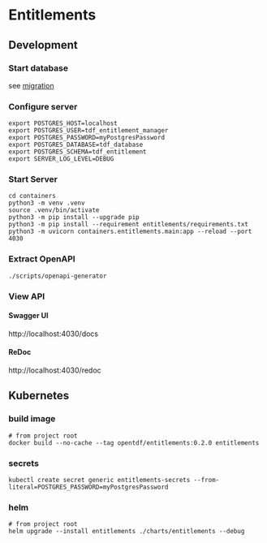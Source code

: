 # Entitlements

## Development

### Start database

see [migration](../migration/README.md)

### Configure server

```shell
export POSTGRES_HOST=localhost
export POSTGRES_USER=tdf_entitlement_manager
export POSTGRES_PASSWORD=myPostgresPassword
export POSTGRES_DATABASE=tdf_database
export POSTGRES_SCHEMA=tdf_entitlement
export SERVER_LOG_LEVEL=DEBUG
```

### Start Server

```shell
cd containers
python3 -m venv .venv
source .venv/bin/activate
python3 -m pip install --upgrade pip
python3 -m pip install --requirement entitlements/requirements.txt
python3 -m uvicorn containers.entitlements.main:app --reload --port 4030
```

### Extract OpenAPI

```shell
./scripts/openapi-generator
```

### View API

#### Swagger UI

http://localhost:4030/docs

#### ReDoc

http://localhost:4030/redoc

## Kubernetes

### build image

```shell
# from project root
docker build --no-cache --tag opentdf/entitlements:0.2.0 entitlements
```

### secrets

```shell
kubectl create secret generic entitlements-secrets --from-literal=POSTGRES_PASSWORD=myPostgresPassword
```

### helm

```shell
# from project root
helm upgrade --install entitlements ./charts/entitlements --debug
```
